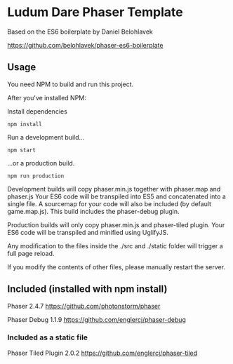 # Ludum Dare Phaser Template

Based on the ES6 boilerplate by Daniel Belohlavek

https://github.com/belohlavek/phaser-es6-boilerplate


## Usage

You need NPM to build and run this project.

After you've installed NPM:

Install dependencies

`npm install`

Run a development build...

`npm start`

...or a production build.

`npm run production`

Development builds will copy phaser.min.js together with phaser.map and phaser.js Your ES6 code will be transpiled into ES5 and concatenated into a single file. A sourcemap for your code will also be included (by default game.map.js). This build includes the phaser-debug plugin.

Production builds will only copy phaser.min.js and phaser-tiled plugin. Your ES6 code will be transpiled and minified using UglifyJS.

Any modification to the files inside the ./src and ./static folder will trigger a full page reload.

If you modify the contents of other files, please manually restart the server.

## Included (installed with npm install)

Phaser 2.4.7 https://github.com/photonstorm/phaser

Phaser Debug 1.1.9 https://github.com/englercj/phaser-debug

### Included as a static file

Phaser Tiled Plugin 2.0.2 https://github.com/englercj/phaser-tiled
